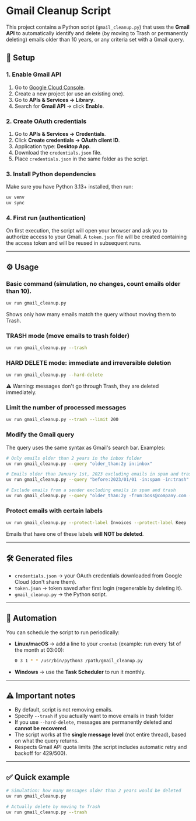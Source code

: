 # Gmail Cleanup Script

This project contains a Python script (`gmail_cleanup.py`) that uses the **Gmail API** to automatically identify and delete (by moving to Trash or permanently deleting) emails older than 10 years, or any criteria set with a Gmail query.

## 🚀 Setup

### 1. Enable Gmail API
1. Go to [Google Cloud Console](https://console.cloud.google.com/).
2. Create a new project (or use an existing one).
3. Go to **APIs & Services → Library**.
4. Search for **Gmail API** → click **Enable**.

### 2. Create OAuth credentials
1. Go to **APIs & Services → Credentials**.
2. Click **Create credentials → OAuth client ID**.
3. Application type: **Desktop App**.
4. Download the `credentials.json` file.
5. Place `credentials.json` in the same folder as the script.

### 3. Install Python dependencies
Make sure you have Python 3.13+ installed, then run:

```bash
uv venv
uv sync
```

### 4. First run (authentication)

On first execution, the script will open your browser and ask you to authorize access to your Gmail.
A `token.json` file will be created containing the access token and will be reused in subsequent runs.

---

## ⚙️ Usage

### Basic command (simulation, no changes, count emails older than 10).

```bash
uv run gmail_cleanup.py
```

Shows only how many emails match the query without moving them to Trash.

### TRASH mode (move emails to trash folder)

```bash
uv run gmail_cleanup.py --trash
```

### HARD DELETE mode: immediate and irreversible deletion

```bash
uv run gmail_cleanup.py --hard-delete
```

⚠️ Warning: messages don't go through Trash, they are deleted immediately.

### Limit the number of processed messages

```bash
uv run gmail_cleanup.py --trash --limit 200
```

### Modify the Gmail query

The query uses the same syntax as Gmail's search bar.
Examples:

```bash
# Only emails older than 2 years in the inbox folder
uv run gmail_cleanup.py --query "older_than:2y in:inbox"

# Emails older than January 1st, 2023 excluding emails in spam and trash
uv run gmail_cleanup.py --query "before:2023/01/01 -in:spam -in:trash"

# Exclude emails from a sender excluding emails in spam and trash
uv run gmail_cleanup.py --query "older_than:2y -from:boss@company.com -in:spam -in:trash"
```

### Protect emails with certain labels

```bash
uv run gmail_cleanup.py --protect-label Invoices --protect-label Keep
```

Emails that have one of these labels **will NOT be deleted**.

---

## 🛠 Generated files

* `credentials.json` → your OAuth credentials downloaded from Google Cloud (don't share them).
* `token.json` → token saved after first login (regenerable by deleting it).
* `gmail_cleanup.py` → the Python script.

---

## 📅 Automation

You can schedule the script to run periodically:

* **Linux/macOS** → add a line to your `crontab` (example: run every 1st of the month at 03:00):

  ```bash
  0 3 1 * * /usr/bin/python3 /path/gmail_cleanup.py
  ```
* **Windows** → use the **Task Scheduler** to run it monthly.

---

## ⚠️ Important notes

* By default, script is not removing emails.
* Specify `--trash` if you actually want to move emails in trash folder
* If you use `--hard-delete`, messages are permanently deleted and **cannot be recovered**.
* The script works at the **single message level** (not entire thread), based on what the query returns.
* Respects Gmail API quota limits (the script includes automatic retry and backoff for 429/500).

---

## ✅ Quick example

```bash
# Simulation: how many messages older than 2 years would be deleted
uv run gmail_cleanup.py

# Actually delete by moving to Trash
uv run gmail_cleanup.py --trash
```
